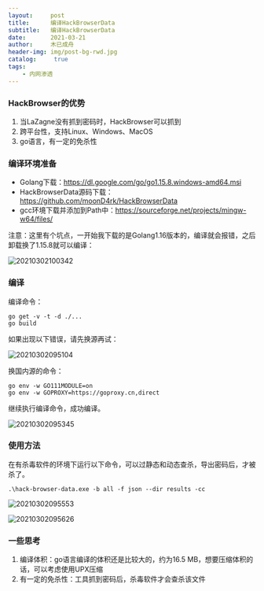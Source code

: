 ```yaml
---
layout:     post
title:      编译HackBrowserData
subtitle:   编译HackBrowserData
date:       2021-03-21
author:     木已成舟
header-img: img/post-bg-rwd.jpg
catalog: 	 true
tags:
    - 内网渗透
---
```


### HackBrowser的优势

1. 当LaZagne没有抓到密码时，HackBrowser可以抓到
2. 跨平台性，支持Linux、Windows、MacOS
3. go语言，有一定的免杀性



### 编译环境准备

- Golang下载：https://dl.google.com/go/go1.15.8.windows-amd64.msi
- HackBrowserData源码下载：https://github.com/moonD4rk/HackBrowserData
- gcc环境下载并添加到Path中：https://sourceforge.net/projects/mingw-w64/files/

注意：这里有个坑点，一开始我下载的是Golang1.16版本的，编译就会报错，之后卸载换了1.15.8就可以编译：

![20210302100342](../../../../img/20210302100342.png)

### 编译

编译命令：

```
go get -v -t -d ./...
go build
```

如果出现以下错误，请先换源再试：

![20210302095104](../../../../img/20210302095104.png)

换国内源的命令：

```
go env -w GO111MODULE=on
go env -w GOPROXY=https://goproxy.cn,direct
```

继续执行编译命令，成功编译。

![20210302095345](../../../../img/20210302095345.png)



### 使用方法

在有杀毒软件的环境下运行以下命令，可以过静态和动态查杀，导出密码后，才被杀了。

`.\hack-browser-data.exe -b all -f json --dir results -cc`

![20210302095553](../../../../img/20210302095553.png)

![20210302095626](../../../../img/20210302095626.png)



### 一些思考

1. 编译体积：go语言编译的体积还是比较大的，约为16.5 MB，想要压缩体积的话，可以考虑使用UPX压缩 
2. 有一定的免杀性：工具抓到密码后，杀毒软件才会查杀该文件



